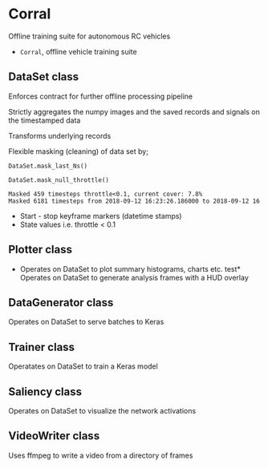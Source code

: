 # Corral
Offline training suite for autonomous RC vehicles
- `Corral`, offline vehicle training suite

## **DataSet** class
Enforces contract for further offline processing pipeline

Strictly aggregates the numpy images and the saved records and signals
   on the timestamped data

Transforms underlying records

Flexible masking (cleaning) of data set by;

`DataSet.mask_last_Ns()` 


`DataSet.mask_null_throttle()`

```
Masked 459 timesteps throttle<0.1, current cover: 7.8%
Masked 6181 timesteps from 2018-09-12 16:23:26.186000 to 2018-09-12 16
```
 * Start - stop keyframe markers (datetime stamps)
 * State values i.e. throttle < 0.1

## **Plotter** class
   * Operates on DataSet to plot summary histograms, charts etc.
   test* Operates on DataSet to generate analysis frames with a HUD overlay
## **DataGenerator** class
Operates on DataSet to serve batches to Keras

## **Trainer** class 
Operatates on DataSet to train a Keras model
## **Saliency** class 
Operates on DataSet to visualize the network activations
## **VideoWriter** class 
Uses ffmpeg to write a video from a directory of frames
